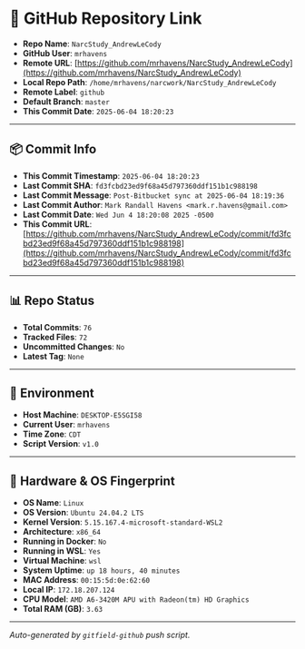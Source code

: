 # 🔗 GitHub Repository Link

- **Repo Name**: `NarcStudy_AndrewLeCody`
- **GitHub User**: `mrhavens`
- **Remote URL**: [https://github.com/mrhavens/NarcStudy_AndrewLeCody](https://github.com/mrhavens/NarcStudy_AndrewLeCody)
- **Local Repo Path**: `/home/mrhavens/narcwork/NarcStudy_AndrewLeCody`
- **Remote Label**: `github`
- **Default Branch**: `master`
- **This Commit Date**: `2025-06-04 18:20:23`

---

## 📦 Commit Info

- **This Commit Timestamp**: `2025-06-04 18:20:23`
- **Last Commit SHA**: `fd3fcbd23ed9f68a45d797360ddf151b1c988198`
- **Last Commit Message**: `Post-Bitbucket sync at 2025-06-04 18:19:36`
- **Last Commit Author**: `Mark Randall Havens <mark.r.havens@gmail.com>`
- **Last Commit Date**: `Wed Jun 4 18:20:08 2025 -0500`
- **This Commit URL**: [https://github.com/mrhavens/NarcStudy_AndrewLeCody/commit/fd3fcbd23ed9f68a45d797360ddf151b1c988198](https://github.com/mrhavens/NarcStudy_AndrewLeCody/commit/fd3fcbd23ed9f68a45d797360ddf151b1c988198)

---

## 📊 Repo Status

- **Total Commits**: `76`
- **Tracked Files**: `72`
- **Uncommitted Changes**: `No`
- **Latest Tag**: `None`

---

## 🧭 Environment

- **Host Machine**: `DESKTOP-E5SGI58`
- **Current User**: `mrhavens`
- **Time Zone**: `CDT`
- **Script Version**: `v1.0`

---

## 🧬 Hardware & OS Fingerprint

- **OS Name**: `Linux`
- **OS Version**: `Ubuntu 24.04.2 LTS`
- **Kernel Version**: `5.15.167.4-microsoft-standard-WSL2`
- **Architecture**: `x86_64`
- **Running in Docker**: `No`
- **Running in WSL**: `Yes`
- **Virtual Machine**: `wsl`
- **System Uptime**: `up 18 hours, 40 minutes`
- **MAC Address**: `00:15:5d:0e:62:60`
- **Local IP**: `172.18.207.124`
- **CPU Model**: `AMD A6-3420M APU with Radeon(tm) HD Graphics`
- **Total RAM (GB)**: `3.63`

---

_Auto-generated by `gitfield-github` push script._
